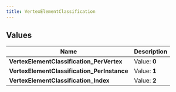 ```yaml
---
title: VertexElementClassification
---
```


## Values

| Name | Description |
| ---- | ----------- |
| **VertexElementClassification\_PerVertex** | Value: **0** |
| **VertexElementClassification\_PerInstance** | Value: **1** |
| **VertexElementClassification\_Index** | Value: **2** |

